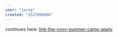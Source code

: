 ```yaml
---
user: "joreg"
created: "1527000888"
---
```


continues here: [link-the-vvvv-summer-camp-apply](/blog/2018/link-the-vvvv-summer-camp-apply)
